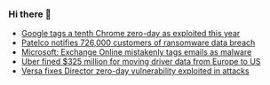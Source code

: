 ### Hi there 👋

<!--START_SECTION:feed-->
* [Google tags a tenth Chrome zero-day as exploited this year](https://www.bleepingcomputer.com/news/security/google-tags-a-tenth-chrome-zero-day-as-exploited-this-year/)
* [Patelco notifies 726,000 customers of ransomware data breach](https://www.bleepingcomputer.com/news/security/patelco-notifies-726-000-customers-of-ransomware-data-breach/)
* [Microsoft: Exchange Online mistakenly tags emails as malware](https://www.bleepingcomputer.com/news/microsoft/microsoft-exchange-online-mistakenly-tags-emails-as-malware/)
* [Uber fined $325 million for moving driver data from Europe to US](https://www.bleepingcomputer.com/news/legal/uber-fined-325-million-for-moving-driver-data-from-europe-to-us/)
* [Versa fixes Director zero-day vulnerability exploited in attacks](https://www.bleepingcomputer.com/news/security/versa-fixes-director-zero-day-vulnerability-exploited-in-attacks/)
<!--END_SECTION:feed-->

<!--
**frankenk/frankenk** is a ✨ _special_ ✨ repository because its `README.md` (this file) appears on your GitHub profile.

Here are some ideas to get you started:

- 🔭 I’m currently working on ...
- 🌱 I’m currently learning ...
- 👯 I’m looking to collaborate on ...
- 🤔 I’m looking for help with ...
- 💬 Ask me about ...
- 📫 How to reach me: ...
- 😄 Pronouns: ...
- ⚡ Fun fact: ...
-->



